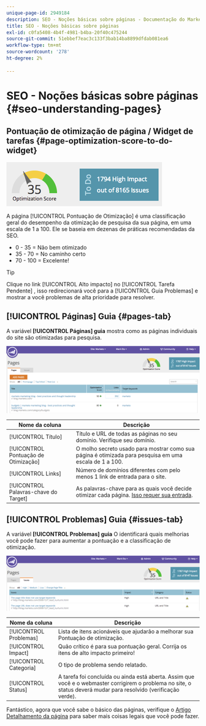 ```yaml
---
unique-page-id: 2949184
description: SEO - Noções básicas sobre páginas - Documentação do Marketo - Documentação do produto
title: SEO - Noções básicas sobre páginas
exl-id: c0fa5408-4b4f-4981-b4ba-20f40c475244
source-git-commit: 51ebbef7eac3c133f3bab14ba8899dfdab081ea6
workflow-type: tm+mt
source-wordcount: '278'
ht-degree: 2%

---
```


# SEO - Noções básicas sobre páginas {#seo-understanding-pages}

## Pontuação de otimização de página / Widget de tarefas {#page-optimization-score-to-do-widget}

![](assets/image2014-9-17-21-3a52-3a3.png)

A página [!UICONTROL Pontuação de Otimização] é uma classificação geral do desempenho da otimização de pesquisa da sua página, em uma escala de 1 a 100. Ele se baseia em dezenas de práticas recomendadas da SEO.

* 0 - 35 = Não bem otimizado
* 35 - 70 = No caminho certo
* 70 - 100 = Excelente!

>[!TIP]
>
>Clique no link [!UICONTROL Alto impacto] no [!UICONTROL Tarefa Pendente] , isso redirecionará você para a [!UICONTROL Guia Problemas] e mostrar a você problemas de alta prioridade para resolver.

## [!UICONTROL Páginas] Guia {#pages-tab}

A variável **[!UICONTROL Páginas] guia** mostra como as páginas individuais do site são otimizadas para pesquisa.

![](assets/image2014-9-17-21-3a52-3a41.png)

| Nome da coluna | Descrição |
|---|---|
| [!UICONTROL Título] | Título e URL de todas as páginas no seu domínio. Verifique seu domínio. |
| [!UICONTROL Pontuação de Otimização] | O molho secreto usado para mostrar como sua página é otimizada para pesquisa em uma escala de 1 a 100. |
| [!UICONTROL Links] | Número de domínios diferentes com pelo menos 1 link de entrada para o site. |
| [!UICONTROL Palavras-chave do Target] | As palavras-chave para as quais você decide otimizar cada página. [Isso requer sua entrada](/help/marketo/product-docs/additional-apps/seo/pages/seo-using-the-page-detail-drill-down.md). |

## [!UICONTROL Problemas] Guia {#issues-tab}

A variável **[!UICONTROL Problemas] guia** O identificará quais melhorias você pode fazer para aumentar a pontuação e a classificação de otimização.

![](assets/image2014-9-17-21-3a53-3a15.png)

| Nome da coluna | Descrição |
|---|---|
| [!UICONTROL Problemas] | Lista de itens acionáveis que ajudarão a melhorar sua Pontuação de otimização. |
| [!UICONTROL Impact] | Quão crítico é para sua pontuação geral. Corrija os itens de alto impacto primeiro! |
| [!UICONTROL Categoria] | O tipo de problema sendo relatado. |
| [!UICONTROL Status] | A tarefa foi concluída ou ainda está aberta. Assim que você e o webmaster corrigirem o problema no site, o status deverá mudar para resolvido (verificação verde). |

Fantástico, agora que você sabe o básico das páginas, verifique o [Artigo Detalhamento da página](/help/marketo/product-docs/additional-apps/seo/pages/seo-using-the-page-detail-drill-down.md) para saber mais coisas legais que você pode fazer.
